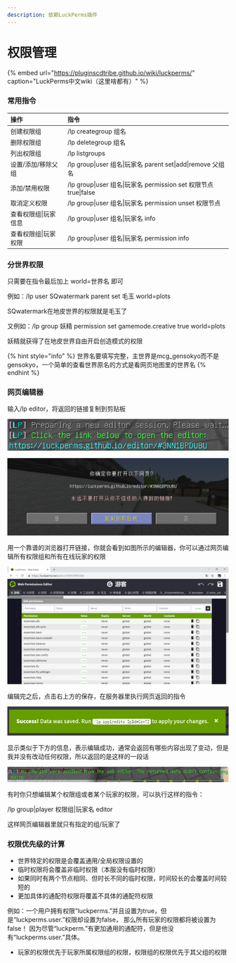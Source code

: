 ```yaml
---
description: 依赖LuckPerms插件
---
```


# 权限管理

{% embed url="https://pluginscdtribe.github.io/wiki/luckperms/" caption="LuckPerms中文wiki（这里啥都有）" %}

### 常用指令

| 操作 | 指令 |
| :--- | :--- |
| 创建权限组 | /lp creategroup 组名 |
| 删除权限组 | /lp deletegroup 组名 |
| 列出权限组 | /lp listgroups |
| 设置/添加/移除父组 | /lp group\|user 组名\|玩家名 parent set\|add\|remove 父组名 |
| 添加/禁用权限 | /lp group\|user 组名\|玩家名 permission set 权限节点 true\|false |
| 取消定义权限 | /lp group\|user 组名\|玩家名 permission unset 权限节点 |
| 查看权限组\|玩家信息 | /lp group\|user 组名\|玩家名 info |
| 查看权限组\|玩家权限 | /lp group\|user 组名\|玩家名 permission info |

### 分世界权限

只需要在指令最后加上 world=世界名 即可

例如：/lp user SQwatermark parent set 毛玉 world=plots

SQwatermark在地皮世界的权限就是毛玉了

又例如：/lp group 妖精 permission set gamemode.creative true world=plots

妖精就获得了在地皮世界自由开启创造模式的权限

{% hint style="info" %}
世界名要填写完整，主世界是mcg\_gensokyo而不是gensokyo，一个简单的查看世界原名的方式是看网页地图里的世界名
{% endhint %}

### 网页编辑器

输入/lp editor，将返回的链接复制到剪贴板

![](../../.gitbook/assets/image%20%282%29.png)

![](../../.gitbook/assets/image%20%283%29.png)

用一个靠谱的浏览器打开链接，你就会看到如图所示的编辑器，你可以通过网页编辑所有权限组和所有在线玩家的权限

![](../../.gitbook/assets/image%20%284%29.png)

编辑完之后，点击右上方的保存，在服务器里执行网页返回的指令

![](../../.gitbook/assets/image%20%285%29.png)

显示类似于下方的信息，表示编辑成功，通常会返回有哪些内容出现了变动，但是我并没有改动任何权限，所以返回的是这样的一段话

![](../../.gitbook/assets/image%20%286%29.png)

有时你只想编辑某个权限组或者某个玩家的权限，可以执行这样的指令：

/lp group\|player 权限组\|玩家名 editor

这样网页编辑器里就只有指定的组/玩家了

### 权限优先级的计算

* 世界特定的权限是会覆盖通用/全局权限设置的
* 临时权限将会覆盖非临时权限（本服没有临时权限）
* 如果同时有两个节点相同、但时长不同的临时权限，时间较长的会覆盖时间较短的
* 更加具体的通配符权限将覆盖不具体的通配符权限

例如：一个用户拥有权限“luckperms.”并且设置为true，但是“luckperms.user.”权限却设置为false， 那么所有玩家的权限都将被设置为false！ 因为尽管“luckperm.”有更加通用的通配符，但是他没有“luckperms.user.”具体。

* 玩家的权限优先于玩家所属权限组的权限，权限组的权限优先于其父组的权限



